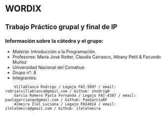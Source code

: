# WORDIX

## Trabajo Práctico grupal y final de IP

### Información sobre la cátedra y el grupo:

- _Materia_: Introducción a la Programación.
- Profesores: María José Rotter, Claudia Carrasco, Albany Petit & Facundo Muñoz
- Universidad Nacional del Comahue
- Grupo n°: 8
- Integrantes:

```
    Villablanca Rodrigo / Legajo FAI-5097 / email: rodrialvillablanca@gmail.com / Github: shodrig0
    Garcia Romero Paola Fernanda / Legajo FAI-4387 / email: paolagarcianqn@gmail.com / Github: PaoGarciaRF
    Almeira Ilel Luciana / Legajo FAI4914 / email: ilelalmeira@gmail.com / Github: ilelalmeira
```
